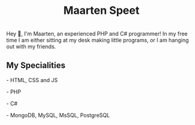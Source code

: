 <h1 align="center">Maarten Speet</h1>

<br>
Hey 👋, I'm Maarten, an experienced PHP and C# programmer!
In my free time I am either sitting at my desk making little programs, or I am hanging out with my friends.
<br>

<h2>My Specialities</h2>
<div align="center" style="text-align: left;">
  <p>- HTML, CSS and JS</p>
  <p>- PHP</p>
  <p>- C#</p>
  <p>- MongoDB, MySQL, MsSQL, PostgreSQL</p>
</div>
